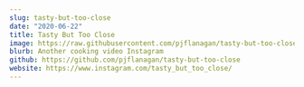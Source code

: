 ```yaml
---
slug: tasty-but-too-close
date: "2020-06-22"
title: Tasty But Too Close
image: https://raw.githubusercontent.com/pjflanagan/tasty-but-too-close/77540a90c38ca231556a54ef8943d8a798459d07/img/promo.jpg
blurb: Another cooking video Instagram
github: https://github.com/pjflanagan/tasty-but-too-close
website: https://www.instagram.com/tasty_but_too_close/
---
```

